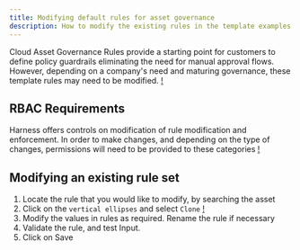 ```yaml
---
title: Modifying default rules for asset governance 
description: How to modify the existing rules in the template examples for asset governance
---
```


Cloud Asset Governance Rules provide a starting point for customers to define policy guardrails eliminating the need for manual approval flows. However, depending on a company's need and maturing governance, these template rules may need to be modified.
[!](./static/governancerules.png)

## RBAC Requirements

Harness offers controls on modification of rule modification and enforcement.  In order to make changes, and depending on the type of changes, permissions will need to be provided to these categories
[!](./static/governancerules-rbac.png)

## Modifying an existing rule set

1. Locate the rule that you would like to modify, by searching the asset
2. Click on the `vertical ellipses` and select `Clone`
[!](./static/governancerules-clone.png)
3. Modify the values in rules as required.  Rename the rule if necessary
4. Validate the rule, and test Input.  
5. Click on Save